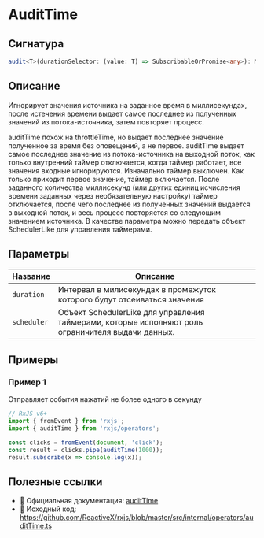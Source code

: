 # AuditTime

## Сигнатура

```typescript
audit<T>(durationSelector: (value: T) => SubscribableOrPromise<any>): MonoTypeOperatorFunction<T>
```

## Описание
Игнорирует значения источника на заданное время в миллисекундах, после истечения времени выдает самое последнее из полученных значений из потока-источника, затем повторяет процесс. 

auditTime похож на throttleTime, но выдает последнее значение полученное за время без оповещений, а не первое. auditTime выдает самое последнее значение из потока-источника на выходной поток, как только внутренний таймер отключается, когда таймер работает, все значения входные игнорируются. Изначально таймер выключен. Как только приходит первое значение, таймер включается. После заданного количества миллисекунд (или других единиц исчисления времени заданных через необязательную настройку) таймер отключается, после чего последнее из полученных значений выдается в выходной поток, и весь процесс повторяется со следующим значением источника. В качестве параметра можно передать объект SchedulerLike для управления таймерами.

## Параметры

| Название | Описание |
|-|-|
| `duration` | Интервал в милисекундах в промежуток которого будут отсеиваться значения |
| `scheduler` | Объект SchedulerLike для управления таймерами, которые исполняют роль ограничителя выдачи данных. |


## Примеры

### Пример 1

Отправляет события нажатий не более одного в секунду

```typescript
// RxJS v6+
import { fromEvent } from 'rxjs';
import { auditTime } from 'rxjs/operators';

const clicks = fromEvent(document, 'click');
const result = clicks.pipe(auditTime(1000));
result.subscribe(x => console.log(x));
```

## Полезные ссылки

- 📰 Официальная документация: [auditTime](https://rxjs.dev/api/operators/auditTime)
- 📁 Исходный код: https://github.com/ReactiveX/rxjs/blob/master/src/internal/operators/auditTime.ts
 
